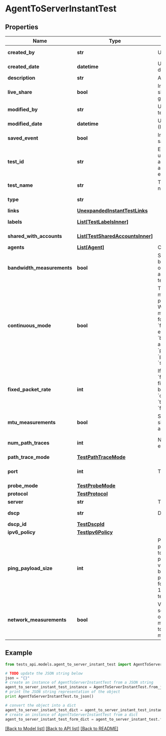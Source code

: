 # AgentToServerInstantTest


## Properties
Name | Type | Description | Notes
------------ | ------------- | ------------- | -------------
**created_by** | **str** | User that created the test. | [optional] [readonly] 
**created_date** | **datetime** | UTC created date (ISO date-time format). | [optional] [readonly] 
**description** | **str** | A description of the test. | [optional] 
**live_share** | **bool** | Indicates if the test is shared with the account group. | [optional] [readonly] 
**modified_by** | **str** | User that modified the test. | [optional] [readonly] 
**modified_date** | **datetime** | UTC last modification date (ISO date-time format). | [optional] [readonly] 
**saved_event** | **bool** | Indicates if the test is a saved event. | [optional] [readonly] 
**test_id** | **str** | Each test is assigned an unique ID; this is used to access test information and results from other endpoints. | [optional] [readonly] 
**test_name** | **str** | The name of the test. Test name must be unique. | [optional] 
**type** | **str** |  | [optional] [readonly] 
**links** | [**UnexpandedInstantTestLinks**](UnexpandedInstantTestLinks.md) |  | [optional] 
**labels** | [**List[TestLabelsInner]**](TestLabelsInner.md) |  | [optional] [readonly] 
**shared_with_accounts** | [**List[TestSharedAccountsInner]**](TestSharedAccountsInner.md) |  | [optional] [readonly] 
**agents** | [**List[Agent]**](Agent.md) | Contains list of agents. | [readonly] 
**bandwidth_measurements** | **bool** | Set to &#x60;true&#x60; to enable bandwidth measurements, only applies to Enterprise agents assigned to the test. | [optional] 
**continuous_mode** | **bool** | To enable continuous monitoring, set this parameter to &#x60;true&#x60; to.  When continuous monitoring is enabled, the following actions occur: * &#x60;fixedPacketRate&#x60; is enforced * &#x60;bandwidthMeasurements&#x60; are disabled * If the &#x60;protocol&#x60; is set to &#x60;tcp&#x60;, &#x60;probeMode&#x60; is set to &#x60;syn&#x60;.  | [optional] 
**fixed_packet_rate** | **int** | If continuousMode is &#x60;false&#x60;, set the fixedPacketRate to a value between 10-100. If &#x60;continuousMode&#x60; is &#x60;true&#x60;, set the &#x60;fixedPacketRate&#x60; to &#x60;1&#x60; | [optional] 
**mtu_measurements** | **bool** | Set &#x60;true&#x60; to measure MTU sizes on network from agents to the target. | [optional] 
**num_path_traces** | **int** | Number of path traces executed by the agent. | [optional] [default to 3]
**path_trace_mode** | [**TestPathTraceMode**](TestPathTraceMode.md) |  | [optional] 
**port** | **int** | Target port. | [optional] [default to 49153]
**probe_mode** | [**TestProbeMode**](TestProbeMode.md) |  | [optional] 
**protocol** | [**TestProtocol**](TestProtocol.md) |  | [optional] 
**server** | **str** | Target name or IP address. | 
**dscp** | **str** | DSCP label. | [optional] [readonly] 
**dscp_id** | [**TestDscpId**](TestDscpId.md) |  | [optional] 
**ipv6_policy** | [**TestIpv6Policy**](TestIpv6Policy.md) |  | [optional] 
**ping_payload_size** | **int** | Payload size (not total packet size) for the end-to-end metric&#39;s probes, ping payload size allows values from 0 to 1400 bytes. When set to null, payload sizes are 0 bytes for ICMP-based tests and 1 byte for TCP-based tests. | [optional] 
**network_measurements** | **bool** | View packet loss in 1-second intervals. This is only available for 1-minute interval tests. Set to &#x60;true&#x60; to enable network measurements. | [optional] [default to False]

## Example

```python
from tests_api.models.agent_to_server_instant_test import AgentToServerInstantTest

# TODO update the JSON string below
json = "{}"
# create an instance of AgentToServerInstantTest from a JSON string
agent_to_server_instant_test_instance = AgentToServerInstantTest.from_json(json)
# print the JSON string representation of the object
print AgentToServerInstantTest.to_json()

# convert the object into a dict
agent_to_server_instant_test_dict = agent_to_server_instant_test_instance.to_dict()
# create an instance of AgentToServerInstantTest from a dict
agent_to_server_instant_test_form_dict = agent_to_server_instant_test.from_dict(agent_to_server_instant_test_dict)
```
[[Back to Model list]](../README.md#documentation-for-models) [[Back to API list]](../README.md#documentation-for-api-endpoints) [[Back to README]](../README.md)


